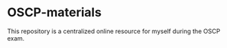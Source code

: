 # OSCP-materials
This repository is a centralized online resource for myself during the OSCP exam. 
